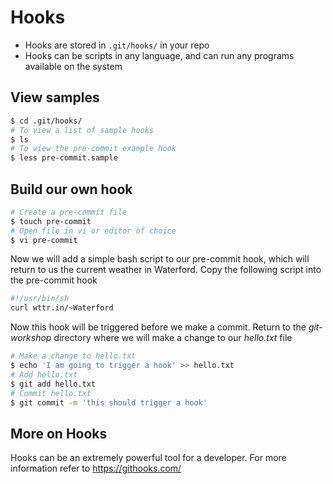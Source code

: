 # Hooks

* Hooks are stored in `.git/hooks/` in your repo
* Hooks can be scripts in any language, and can run any programs available on the system

## View samples
```bash
$ cd .git/hooks/
# To view a list of sample hooks
$ ls
# To view the pre-commit example hook
$ less pre-commit.sample
```
## Build our own hook
```bash
# Create a pre-commit file
$ touch pre-commit
# Open file in vi or editor of choice 
$ vi pre-commit
```
Now we will add a simple bash script to our pre-commit hook, which will return to us the current weather in Waterford. 
Copy the following script into the pre-commit hook
```bash
#!/usr/bin/sh
curl wttr.in/~Waterford
```
Now this hook will be triggered before we make a commit. Return to the _git-workshop_ directory where we will make a change to our _hello.txt_ file
```bash
# Make a change to hello.txt
$ echo 'I am going to trigger a hook' >> hello.txt
# Add hello.txt
$ git add hello.txt
# Commit hello.txt
$ git commit -m 'this should trigger a hook'
```
## More on Hooks
Hooks can be an extremely powerful tool for a developer. For more information refer to https://githooks.com/ 